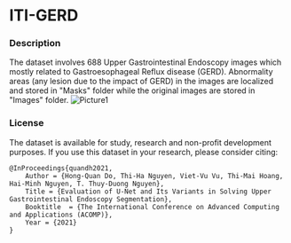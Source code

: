 # ITI-GERD
### Description
The dataset involves 688 Upper Gastrointestinal Endoscopy images which mostly related to Gastroesophageal Reflux disease (GERD). Abnormality areas (any lesion due to the impact of GERD) in the images are localized and stored in "Masks" folder while the original images are stored in "Images" folder.
![Picture1](https://user-images.githubusercontent.com/37099540/135318898-0b351842-66ad-4d7b-843b-685a50fb4523.jpg)

### License
The dataset is available for study, research and non-profit development purposes.
If you use this dataset in your research, please consider citing:

	@InProceedings{quandh2021,
		Author = {Hong-Quan Do, Thi-Ha Nguyen, Viet-Vu Vu, Thi-Mai Hoang, Hai-Minh Nguyen, T. Thuy-Duong Nguyen},
		Title = {Evaluation of U-Net and Its Variants in Solving Upper Gastrointestinal Endoscopy Segmentation},
		Booktitle  = {The International Conference on Advanced Computing and Applications (ACOMP)},
		Year = {2021}
	}
